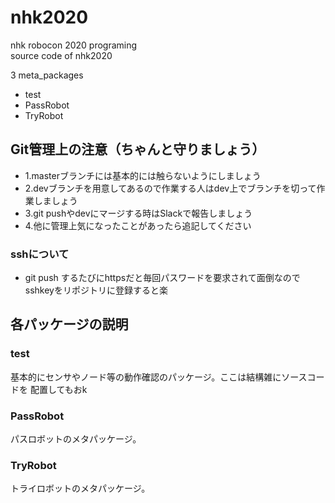 # nhk2020
nhk robocon 2020 programing  
source code of nhk2020 

3 meta_packages
- test
- PassRobot
- TryRobot

## Git管理上の注意（ちゃんと守りましょう）

- 1.masterブランチには基本的には触らないようにしましょう
- 2.devブランチを用意してあるので作業する人はdev上でブランチを切って作業しましょう
- 3.git pushやdevにマージする時はSlackで報告しましょう
- 4.他に管理上気になったことがあったら追記してください

### sshについて
- git push するたびにhttpsだと毎回パスワードを要求されて面倒なのでsshkeyをリポジトリに登録すると楽

## 各パッケージの説明

### test
基本的にセンサやノード等の動作確認のパッケージ。ここは結構雑にソースコードを
配置してもおk

### PassRobot
パスロボットのメタパッケージ。

### TryRobot
トライロボットのメタパッケージ。

